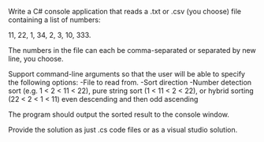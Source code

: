 Write a C# console application that reads a .txt or .csv (you choose) file containing a list of numbers: 
 
11, 22, 1, 34, 2, 3, 10, 333. 
 
The numbers in the file can each be comma-separated or separated by new line, you choose. 
 
Support command-line arguments so that the user will be able to specify the following options: -File to read from. -Sort direction -Number detection sort (e.g. 1 < 2 < 11 < 22), pure string sort (1 < 11 < 2 < 22), or hybrid sorting (22 < 2 < 1 < 11) even descending and then odd ascending 
 
The program should output the sorted result to the console window. 
 
Provide the solution as just .cs code files or as a visual studio solution. 